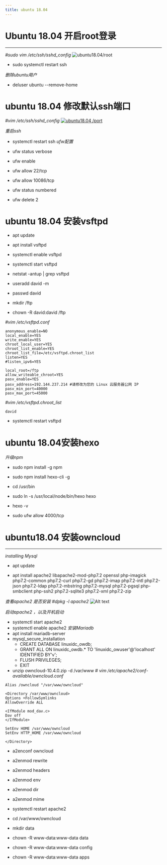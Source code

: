 ```yaml
---
title: ubuntu 18.04
---
```


# Ubuntu 18.04 开启root登录
---
*#sudo vim /etc/ssh/sshd_config*
![ubuntu18.04/root](http://101.201.197.193/images/2020/12/25/-2020-12-25-10.48.16.png)
- sudo systemctl restart ssh

*删除ubuntu用户*
- deluser ubuntu --remove-home


# ubuntu 18.04 修改默认ssh端口
*#vim /etc/ssh/sshd_config*
[![ubuntu18.04 /port](http://101.201.197.193/images/2020/12/25/-2020-12-25-10.51.50.png)](http://101.201.197.193/image/GTS)

*重启ssh*
- systemctl restart ssh
*ufw配置*

- ufw status verbose
- ufw enable
- ufw allow 22/tcp
- ufw allow 10086/tcp
- ufw status numbered
- ufw delete 2

# ubuntu 18.04 安装vsftpd

- apt update
- apt install vsftpd
- systemctl enable vsftpd
- systemctl start vsftpd
- netstat -antup | grep vsftpd

- useradd david -m
- passwd david

- mkdir /ftp
- chown -R david:david /ftp

*#vim /etc/vsftpd.conf*
```
anonymous_enable=NO
local_enable=YES
write_enable=YES
chroot_local_user=YES
chroot_list_enable=YES
chroot_list_file=/etc/vsftpd.chroot_list
listen=YES
#listen_ipv6=YES

local_root=/ftp
allow_writeable_chroot=YES
pasv_enable=YES
pasv_address=192.144.237.214 #请修改为您的 Linux 云服务器公网 IP
pasv_min_port=40000
pasv_max_port=45000
```

*#vim /etc/vsftpd.chroot_list*
```
david
```

- systemctl restart vsftpd


# ubuntu 18.04安装hexo

*升级npm*

- sudo npm install -g npm
- sudo npm install hexo-cli -g
- cd /usr/bin
- sudo ln -s /usr/local/node/bin/hexo hexo
- hexo -v

- sudo ufw allow 4000/tcp

# ubuntu18.04 安装owncloud
---
*installing Mysql*

- apt update

- apt install apache2 libapache2-mod-php7.2 openssl php-imagick php7.2-common php7.2-curl php7.2-gd php7.2-imap php7.2-intl php7.2-json php7.2-ldap php7.2-mbstring php7.2-mysql php7.2-pgsql php-smbclient php-ssh2 php7.2-sqlite3 php7.2-xml php7.2-zip

*查看apache2 是否安装*
*#dpkg -l apache2*
![Alt text](http://101.201.197.193/images/2020/12/23/-2020-12-23-9.07.40.png)

*启动apache2 ，以及开机启动*

- systemctl start apache2
- systemctl enable apache2
*安装Mariadb*
- apt install mariadb-server
- mysql_secure_installation
	- CREATE DATABASE linuxidc_owdb;
	- GRANT ALL ON linuxidc_owdb.* TO 'linuxidc_owuser'@'localhost' IDENTIFIED BY'v';
	- FLUSH PRIVILEGES;
	- EXIT
- unzip owncloud-10.4.0.zip -d /var/www
*# vim /etc/apache2/conf-available/owncloud.conf*
```
Alias /owncloud "/var/www/owncloud"
  
<Directory /var/www/owncloud>
Options +FollowSymlinks
AllowOverride ALL

<IfModule mod_dav.c>
Dav off
</IfModule>

SetEnv HOME /var/www/owncloud
SetEnv HTTP_HOME /var/www/owncloud

</Directory>
```

- a2enconf owncloud
- a2enmod rewrite
- a2enmod headers
- a2enmod env
- a2enmod dir
- a2enmod mime

- systemctl restart apache2

- cd /var/www/owncloud
- mkdir data
- chown -R www-data:www-data data
- chown -R www-data:www-data config
- chown -R www-data:www-data apps

